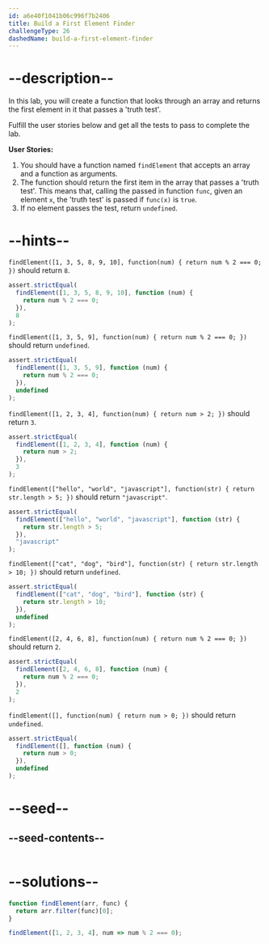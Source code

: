 ```yaml
---
id: a6e40f1041b06c996f7b2406
title: Build a First Element Finder
challengeType: 26
dashedName: build-a-first-element-finder
---
```


# --description--

In this lab, you will create a function that looks through an array and returns the first element in it that passes a 'truth test'.

Fulfill the user stories below and get all the tests to pass to complete the lab.

**User Stories:**

1. You should have a function named `findElement` that accepts an array and a function as arguments.
2. The function should return the first item in the array that passes a 'truth test'. This means that, calling the passed in function `func`, given an element `x`, the 'truth test' is passed if `func(x)` is `true`.
3. If no element passes the test, return `undefined`.

# --hints--

`findElement([1, 3, 5, 8, 9, 10], function(num) { return num % 2 === 0; })` should return `8`.

```js
assert.strictEqual(
  findElement([1, 3, 5, 8, 9, 10], function (num) {
    return num % 2 === 0;
  }),
  8
);
```

`findElement([1, 3, 5, 9], function(num) { return num % 2 === 0; })` should return `undefined`.

```js
assert.strictEqual(
  findElement([1, 3, 5, 9], function (num) {
    return num % 2 === 0;
  }),
  undefined
);
```

`findElement([1, 2, 3, 4], function(num) { return num > 2; })` should return `3`.

```js
assert.strictEqual(
  findElement([1, 2, 3, 4], function (num) {
    return num > 2;
  }),
  3
);
```

`findElement(["hello", "world", "javascript"], function(str) { return str.length > 5; })` should return `"javascript"`.

```js
assert.strictEqual(
  findElement(["hello", "world", "javascript"], function (str) {
    return str.length > 5;
  }),
  "javascript"
);
```

`findElement(["cat", "dog", "bird"], function(str) { return str.length > 10; })` should return `undefined`.

```js
assert.strictEqual(
  findElement(["cat", "dog", "bird"], function (str) {
    return str.length > 10;
  }),
  undefined
);
```

`findElement([2, 4, 6, 8], function(num) { return num % 2 === 0; })` should return `2`.

```js
assert.strictEqual(
  findElement([2, 4, 6, 8], function (num) {
    return num % 2 === 0;
  }),
  2
);
```

`findElement([], function(num) { return num > 0; })` should return `undefined`.

```js
assert.strictEqual(
  findElement([], function (num) {
    return num > 0;
  }),
  undefined
);
```

# --seed--

## --seed-contents--

```js

```

# --solutions--

```js
function findElement(arr, func) {
  return arr.filter(func)[0];
}

findElement([1, 2, 3, 4], num => num % 2 === 0);
```
